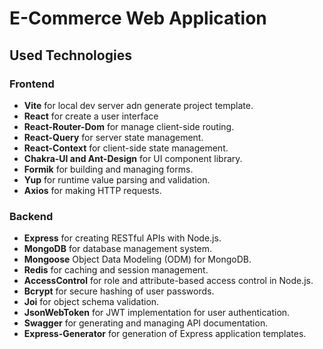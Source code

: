 # E-Commerce Web Application

## Used Technologies

### Frontend
- **Vite** for local dev server adn generate project template.
- **React** for create a user interface
- **React-Router-Dom** for manage client-side routing.
- **React-Query** for server state management.
- **React-Context** for client-side state management.
- **Chakra-UI and Ant-Design** for UI component library.
- **Formik** for building and managing forms.
- **Yup** for runtime value parsing and validation.
- **Axios** for making HTTP requests.

### Backend
- **Express** for creating RESTful APIs with Node.js.
- **MongoDB** for database management system.
- **Mongoose** Object Data Modeling (ODM) for MongoDB.
- **Redis** for caching and session management.
- **AccessControl** for role and attribute-based access control in Node.js.
- **Bcrypt** for secure hashing of user passwords.
- **Joi** for object schema validation.
- **JsonWebToken** for JWT implementation for user authentication.
- **Swagger** for generating and managing API documentation.
- **Express-Generator** for generation of Express application templates.

